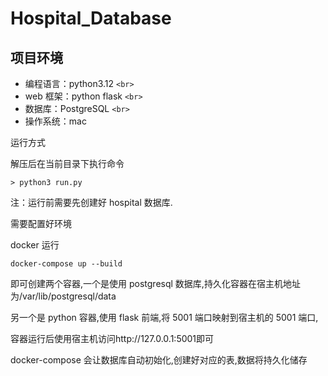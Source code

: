 # Hospital_Database

## 项目环境

- 编程语言：python3.12 `<br>`
- web 框架：python flask `<br>`
- 数据库：PostgreSQL `<br>`
- 操作系统：mac

运行方式

解压后在当前目录下执行命令

```
> python3 run.py
```

注：运行前需要先创建好 hospital 数据库.

需要配置好环境

docker 运行

`docker-compose up --build`

即可创建两个容器,一个是使用 postgresql 数据库,持久化容器在宿主机地址为/var/lib/postgresql/data

另一个是 python 容器,使用 flask 前端,将 5001 端口映射到宿主机的 5001 端口,

容器运行后使用宿主机访问http://127.0.0.1:5001即可

docker-compose 会让数据库自动初始化,创建好对应的表,数据将持久化储存
